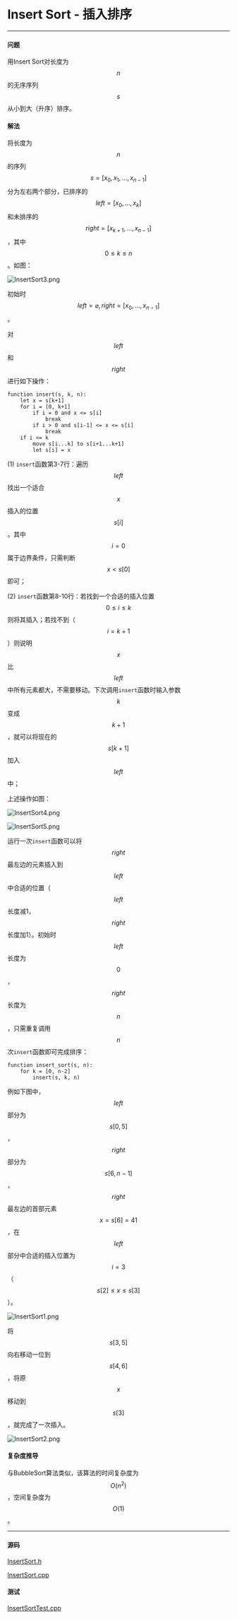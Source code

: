 <script type="text/javascript" src="https://cdnjs.cloudflare.com/ajax/libs/mathjax/2.7.1/MathJax.js?config=TeX-AMS-MML_HTMLorMML"></script>

# Insert Sort - 插入排序

--------

#### 问题

用Insert Sort对长度为$$ n $$的无序序列$$ s $$从小到大（升序）排序。

#### 解法

将长度为$$ n $$的序列$$ s = [x_0, x_1, \dots, x_{n-1}] $$分为左右两个部分，已排序的$$ left = [x_0, \dots, x_k] $$和未排序的$$ right = [x_{k+1}, \dots, x_{n-1}] $$，其中$$ 0 \le k \le n $$。如图：

![InsertSort3.png](../res/InsertSort3.png)

初始时$$ left = \varnothing, right = [x_0, \dots, x_{n-1}] $$。

对$$ left $$和$$ right $$进行如下操作：

```
function insert(s, k, n):
    let x = s[k+1]
    for i = [0, k+1]
        if i = 0 and x <= s[i]
            break
        if i > 0 and s[i-1] <= x <= s[i]
            break
    if i <= k
        move s[i...k] to s[i+1...k+1]
        let s[i] = x
```

(1) `insert`函数第3-7行：遍历$$ left $$找出一个适合$$ x $$插入的位置$$ s[i] $$。其中$$ i = 0 $$属于边界条件，只需判断$$ x \lt s[0] $$即可；

(2) `insert`函数第8-10行：若找到一个合适的插入位置$$ 0 \le i \le k $$则将其插入；若找不到（$$ i = k + 1 $$）则说明$$ x $$比$$ left $$中所有元素都大，不需要移动。下次调用`insert`函数时输入参数$$ k $$变成$$ k + 1 $$，就可以将现在的$$ s[k+1] $$加入$$ left $$中；

上述操作如图：

![InsertSort4.png](../res/InsertSort4.png)

![InsertSort5.png](../res/InsertSort5.png)

运行一次`insert`函数可以将$$ right $$最左边的元素插入到$$ left $$中合适的位置（$$ left $$长度减1，$$ right $$长度加1）。初始时$$ left $$长度为$$ 0 $$，$$ right $$长度为$$ n $$，只需重复调用$$ n $$次`insert`函数即可完成排序：

```
function insert_sort(s, n):
    for k = [0, n-2]
        insert(s, k, n)
```

例如下图中，$$ left $$部分为$$ s[0,5] $$，$$ right $$部分为$$ s[6,n-1] $$，$$ right $$最左边的首部元素$$ x = s[6] = 41 $$，在$$ left $$部分中合适的插入位置为$$ i = 3 $$（$$ s[2] \le x \le s[3] $$）。

![InsertSort1.png](../res/InsertSort1.png)

将$$ s[3,5] $$向右移动一位到$$ s[4,6] $$，将原$$ x $$移动到$$ s[3] $$，就完成了一次插入。

![InsertSort2.png](../res/InsertSort2.png)

#### 复杂度推导

与BubbleSort算法类似，该算法的时间复杂度为$$ O(n^2) $$，空间复杂度为$$ O(1) $$。

--------

#### 源码

[InsertSort.h](https://github.com/linrongbin16/Way-to-Algorithm/blob/master/src/Sort/InsertSort.h)

[InsertSort.cpp](https://github.com/linrongbin16/Way-to-Algorithm/blob/master/src/Sort/InsertSort.cpp)

#### 测试

[InsertSortTest.cpp](https://github.com/linrongbin16/Way-to-Algorithm/blob/master/src/Sort/InsertSortTest.cpp)
